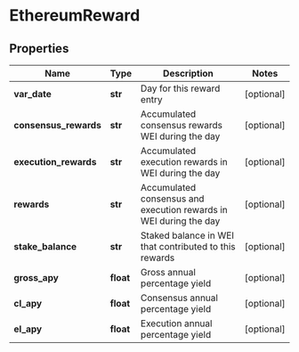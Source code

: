 # EthereumReward


## Properties
Name | Type | Description | Notes
------------ | ------------- | ------------- | -------------
**var_date** | **str** | Day for this reward entry | [optional] 
**consensus_rewards** | **str** | Accumulated consensus rewards WEI during the day | [optional] 
**execution_rewards** | **str** | Accumulated execution rewards in WEI during the day | [optional] 
**rewards** | **str** | Accumulated consensus and execution rewards in WEI during the day | [optional] 
**stake_balance** | **str** | Staked balance in WEI that contributed to this rewards | [optional] 
**gross_apy** | **float** | Gross annual percentage yield | [optional] 
**cl_apy** | **float** | Consensus annual percentage yield | [optional] 
**el_apy** | **float** | Execution annual percentage yield | [optional] 


